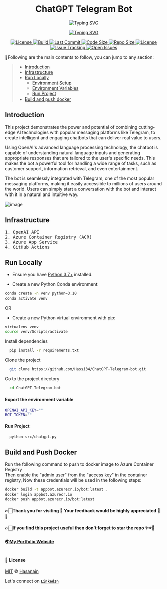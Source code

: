 <p align="center">
    <b>
        <h1 align="center">ChatGPT Telegram Bot</h1>
    </b>
</p>
<p align="center">
<a href="https://github.com/Hassi34/ChatGPT-Telegram-bot">
    <img src="https://readme-typing-svg.demolab.com?font=Georgia&c=g&size=18&duration=3000&pause=6000&multiline=True&center=true&width=800&height=40&lines= An Integration of OpenAI ChatGPT with Telegram;" alt="Typing SVG" />
</a>
</p>
<p align="center">
<a href="https://github.com/Hassi34/ChatGPT-Telegram-bot">
    <img src="https://readme-typing-svg.demolab.com?font=Georgia&size=18&duration=2000&pause=1500&multiline=False&color=10D736FF&center=true&width=600&height=40&lines=AI+%7C+NLP+%7C+Telegram+%7C+Azure App Service+%7C+Azure Container Registry;Python+%7C+3.7+%7C+3.8+%7C+3.9+%7C+3.10;Chatbot+%7C+OpenAI+%7C+ChatGPT+%7C+Telegram;" alt="Typing SVG" />
</a>
</p>

<p align="center">
    <a href="https://www.python.org/downloads/">
        <img alt="License" src="https://img.shields.io/badge/python-3.7%20%7C%203.8%20%7C%203.9%20%7C%203.10-g.svg">
    </a>
    <a href="https://github.com/Hassi34/ChatGPT-Telegram-bot">
        <img alt="Build" src="https://img.shields.io/github/actions/workflow/status/hassi34/ChatGPT-Telegram-bot/main_chatgpt-telegram.yml?branch=main">
    </a>
    <a href="https://github.com/Hassi34/ChatGPT-Telegram-bot">
        <img alt="Last Commit" src="https://img.shields.io/github/last-commit/hassi34/ChatGPT-Telegram-bot/main?color=g">
    </a>
    <a href="https://github.com/Hassi34/ChatGPT-Telegram-bot">
        <img alt="Code Size" src="https://img.shields.io/github/languages/code-size/hassi34/ChatGPT-Telegram-bot?color=g">
    </a>
    <a href="https://github.com/Hassi34/ChatGPT-Telegram-bot">
        <img alt="Repo Size" src="https://img.shields.io/github/repo-size/hassi34/ChatGPT-Telegram-bot?color=g">
    </a>
    <a href="https://github.com/Hassi34/ChatGPT-Telegram-bot/blob/main/LICENSE">
        <img alt="License" src="https://img.shields.io/github/license/hassi34/ChatGPT-Telegram-bot?color=g">
    </a>
    <a href="https://github.com/hassi34/ChatGPT-Telegram-bot/issues">
        <img alt="Issue Tracking" src="https://img.shields.io/badge/issue_tracking-github-brightgreen.svg">
    </a>
    <a href="https://github.com/hassi34/ChatGPT-Telegram-bot/issues">
        <img alt="Open Issues" src="https://img.shields.io/github/issues/hassi34/ChatGPT-Telegram-bot">
    </a>
</p>

🎯Following are the main contents to follow, you can jump to any section:

>   -  [Introduction](#project-intro)<br>
>   -  [Infrastructure](#infra-)<br>
>   -  [Run Locally](#run-local)<br>
>      - [Environment Setup](#env-setup)<br>
>      - [Environment Variables](#env-vars)<br>
>      - [Run Project](#run-project)<br>
>   - [Build and push docker](#build-push-docker)<br>
## Introduction<a id='project-intro'></a>

This project demonstrates the power and potential of combining cutting-edge AI technologies with popular messaging platforms like Telegram, to create intelligent and engaging chatbots that can deliver real value to users.

Using OpenAI's advanced language processing technology, the chatbot is capable of understanding natural language inputs and generating appropriate responses that are tailored to the user's specific needs. This makes the bot a powerful tool for handling a wide range of tasks, such as customer support, information retrieval, and even entertainment.

The bot is seamlessly integrated with Telegram, one of the most popular messaging platforms, making it easily accessible to millions of users around the world. Users can simply start a conversation with the bot and interact with it in a natural and intuitive way.

![image](./assets/chat.gif)

## Infrastructure<a id='infra-'></a>
<pre>
1. OpenAI API
2. Azure Container Registry (ACR)
3. Azure App Service
4. GitHub Actions
</pre>

## Run Locally<a id='run-local'></a>

* Ensure you have [Python 3.7+](https://www.python.org/downloads/) installed.

* Create a new Python Conda environment:<a id='env-setup'></a>

```bash
conda create -n venv python=3.10  
conda activate venv 
```
OR
* Create a new Python virtual environment with pip:
```bash
virtualenv venv
source venv/Scripts/activate
```
Install dependencies

```bash
  pip install -r requirements.txt
```

Clone the project

```bash
  git clone https://github.com/Hassi34/ChatGPT-Telegram-bot.git
```

Go to the project directory

```bash
  cd ChatGPT-Telegram-bot
```

#### Export the environment variable<a id='env-vars'></a>
```bash
OPENAI_API_KEY=""
BOT_TOKEN=""

```

#### Run Project<a id='run-project'></a>

```bash
  python src/chatgpt.py
```

## Build and Push Docker<a id='build-push-docker'></a>
Run the following command to push to docker image to Azure Container Registry<br>
Then enable the "admin user" from the "access key" in the container registry, Now these credentials will be used in the following steps:
```bash
docker build -t appbot.azurecr.io/bot:latest .
docker login appbot.azurecr.io
docker push appbot.azurecr.io/bot:latest
```

#### **👉🏻Thank you for visiting 🙏 Your feedback would be highly appreciated 💯😊**<br>
#### **👉🏻If you find this project useful then don't forget to star the repo ✨⭐🤖**<br>
#### 🌏[My Portfolio Website][website] <br><br>
#### **📃 License**
[MIT][license] © [Hasanain][website]

[license]: hhttps://github.com/Hassi34/ChatGPT-Telegram-bot/blob/main/LICENSE
[website]: https://hasanain.aicaliber.com

Let's connect on **[``LinkedIn``](https://www.linkedin.com/in/hasanain-mehmood)** <br>